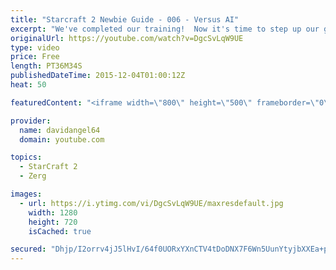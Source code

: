 ```yaml
---
title: "Starcraft 2 Newbie Guide - 006 - Versus AI"
excerpt: "We've completed our training!  Now it's time to step up our game and take on the next challenge: filling up the Versus AI bar.  Starcraft 2 Newbie Guide Playlist: https://www.youtube.com/playlist?list=PL5UmyuxWKXvrNOHKIp9VWkMMikqE9AOxZ  Other places to find my stuff: Twitter: http://twitter.com/davidangel64"
originalUrl: https://youtube.com/watch?v=DgcSvLqW9UE
type: video
price: Free
length: PT36M34S
publishedDateTime: 2015-12-04T01:00:12Z
heat: 50

featuredContent: "<iframe width=\"800\" height=\"500\" frameborder=\"0\" src=\"https://www.youtube.com/embed/DgcSvLqW9UE\" allow=\"accelerometer; autoplay; encrypted-media; gyroscope; picture-in-picture\" allowfullscreen></iframe>"

provider:
  name: davidangel64
  domain: youtube.com

topics:
  - StarCraft 2
  - Zerg

images:
  - url: https://i.ytimg.com/vi/DgcSvLqW9UE/maxresdefault.jpg
    width: 1280
    height: 720
    isCached: true

secured: "Dhjp/I2orrv4jJ5lHvI/64f0UORxYXnCTV4tDoDNX7F6Wn5UunYtyjbXXEa+p60nblP4ASHfXKDAZae0YnxCp+bZ3HbxnLOXI2TD/9DR0wI71c3H2c5M9ZslyDB8FK4rUSItMrUW1gJlNc17mbUA5fTkgHT4RrWfYHwJMmIMEpQq5vZD9ObxuGktooLJrqM5wz8PgNvHh6XnxdPHUTXKFrmDykpiMYsDn6Dho1hsMpvij03qv9FybD+ph/DwtKlEaeV4dajR9dzYr8zaTHfc43vpQ/1reIknRA//pIFkZUxvq/WJEBr9lLpPxv8Jsi2/9jK8NK9uRfulJVpfCvefBPvjcTVuI50xvCtoh2WwbVtpQmQHmwdxdT+b7yfowVnWCHpk7ajTU4E+Csu4hPqPq0Bhb4glgxWiQAx4bjXRFy8=;+HLr82IUOnoKEXTtVGfTMw=="
---
```


